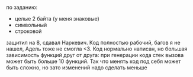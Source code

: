 по заданию:
 - целые 2 байта (у меня знаковые)
 - символьный
 - строковой

защитил на 8, сдавал Наркевич. Код полностью рабочий, багов я не нашел, Адель тоже не смогла <3.
Код нормально написан, но большая зависимость функций друг от друга: при генерации кода стек вызова может быть больше 10 функций. Так что менять код под себя может быть сложно, но зато изменений надо сделать меньше 
